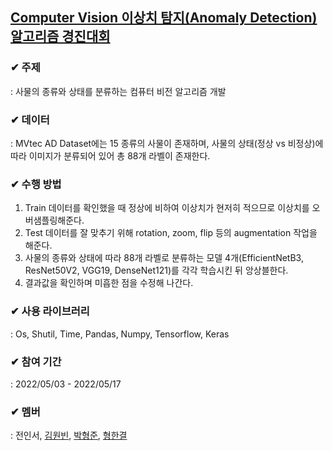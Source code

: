 ## [Computer Vision 이상치 탐지(Anomaly Detection) 알고리즘 경진대회](https://dacon.io/competitions/official/235894/overview/description)

### ✔ 주제

: 사물의 종류와 상태를 분류하는 컴퓨터 비전 알고리즘 개발

### ✔ 데이터

: MVtec AD Dataset에는 15 종류의 사물이 존재하며, 사물의 상태(정상 vs 비정상)에 따라 이미지가 분류되어 있어 총 88개 라벨이 존재한다.

### ✔ 수행 방법

1. Train 데이터를 확인했을 때 정상에 비하여 이상치가 현저히 적으므로 이상치를 오버샘플링해준다.
2. Test 데이터를 잘 맞추기 위해 rotation, zoom, flip 등의 augmentation 작업을 해준다. 
3. 사물의 종류와 상태에 따라 88개 라벨로 분류하는 모델 4개(EfficientNetB3, ResNet50V2, VGG19, DenseNet121)를 각각 학습시킨 뒤 앙상블한다.
4. 결과값을 확인하며 미흡한 점을 수정해 나간다.

### ✔ 사용 라이브러리

: Os, Shutil, Time, Pandas, Numpy, Tensorflow, Keras

### ✔ 참여 기간

: 2022/05/03 - 2022/05/17

### ✔ 멤버

: 전인서, [김원빈](https://github.com/BaeJjangE), [박형준](https://github.com/PHJoon), [형한결](https://github.com/hankaul)

